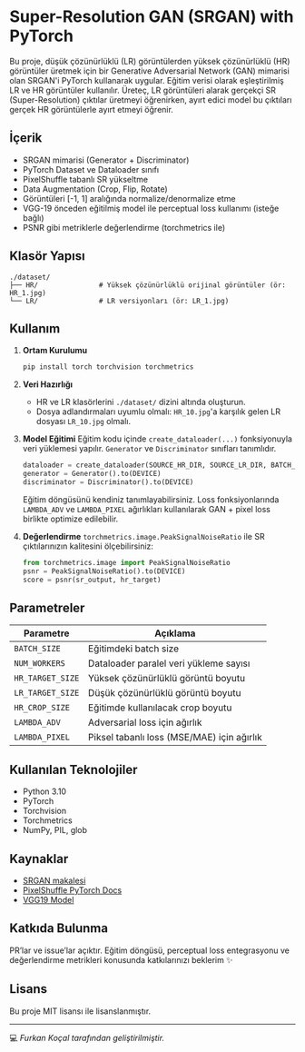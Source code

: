 # Super-Resolution GAN (SRGAN) with PyTorch

Bu proje, düşük çözünürlüklü (LR) görüntülerden yüksek çözünürlüklü (HR) görüntüler üretmek için bir Generative Adversarial Network (GAN) mimarisi olan SRGAN'i PyTorch kullanarak uygular. Eğitim verisi olarak eşleştirilmiş LR ve HR görüntüler kullanılır. Üreteç, LR görüntüleri alarak gerçekçi SR (Super-Resolution) çıktılar üretmeyi öğrenirken, ayırt edici model bu çıktıları gerçek HR görüntülerle ayırt etmeyi öğrenir.

## İçerik

* SRGAN mimarisi (Generator + Discriminator)
* PyTorch Dataset ve Dataloader sınıfı
* PixelShuffle tabanlı SR yükseltme
* Data Augmentation (Crop, Flip, Rotate)
* Görüntüleri \[-1, 1] aralığında normalize/denormalize etme
* VGG-19 önceden eğitilmiş model ile perceptual loss kullanımı (isteğe bağlı)
* PSNR gibi metriklerle değerlendirme (torchmetrics ile)

## Klasör Yapısı

```
./dataset/
├── HR/               # Yüksek çözünürlüklü orijinal görüntüler (ör: HR_1.jpg)
└── LR/               # LR versiyonları (ör: LR_1.jpg)
```

## Kullanım

1. **Ortam Kurulumu**

   ```bash
   pip install torch torchvision torchmetrics
   ```

2. **Veri Hazırlığı**

   * HR ve LR klasörlerini `./dataset/` dizini altında oluşturun.
   * Dosya adlandırmaları uyumlu olmalı: `HR_10.jpg`'a karşılık gelen LR dosyası `LR_10.jpg` olmalı.

3. **Model Eğitimi**
   Eğitim kodu içinde `create_dataloader(...)` fonksiyonuyla veri yüklemesi yapılır. `Generator` ve `Discriminator` sınıfları tanımlıdır.

   ```python
   dataloader = create_dataloader(SOURCE_HR_DIR, SOURCE_LR_DIR, BATCH_SIZE, NUM_WORKERS, HR_CROP_SIZE, SCALE_FACTOR)
   generator = Generator().to(DEVICE)
   discriminator = Discriminator().to(DEVICE)
   ```

   Eğitim döngüsünü kendiniz tanımlayabilirsiniz. Loss fonksiyonlarında `LAMBDA_ADV` ve `LAMBDA_PIXEL` ağırlıkları kullanılarak GAN + pixel loss birlikte optimize edilebilir.

4. **Değerlendirme**
   `torchmetrics.image.PeakSignalNoiseRatio` ile SR çıktılarınızın kalitesini ölçebilirsiniz:

   ```python
   from torchmetrics.image import PeakSignalNoiseRatio
   psnr = PeakSignalNoiseRatio().to(DEVICE)
   score = psnr(sr_output, hr_target)
   ```

## Parametreler

| Parametre        | Açıklama                                   |
| ---------------- | ------------------------------------------ |
| `BATCH_SIZE`     | Eğitimdeki batch size                      |
| `NUM_WORKERS`    | Dataloader paralel veri yükleme sayısı     |
| `HR_TARGET_SIZE` | Yüksek çözünürlüklü görüntü boyutu         |
| `LR_TARGET_SIZE` | Düşük çözünürlüklü görüntü boyutu          |
| `HR_CROP_SIZE`   | Eğitimde kullanılacak crop boyutu          |
| `LAMBDA_ADV`     | Adversarial loss için ağırlık              |
| `LAMBDA_PIXEL`   | Piksel tabanlı loss (MSE/MAE) için ağırlık |

## Kullanılan Teknolojiler

* Python 3.10
* PyTorch
* Torchvision
* Torchmetrics
* NumPy, PIL, glob

## Kaynaklar

* [SRGAN makalesi](https://arxiv.org/abs/1609.04802)
* [PixelShuffle PyTorch Docs](https://pytorch.org/docs/stable/generated/torch.nn.PixelShuffle.html)
* [VGG19 Model](https://pytorch.org/vision/stable/models/generated/torchvision.models.vgg19.html)

## Katkıda Bulunma

PR’lar ve issue’lar açıktır. Eğitim döngüsü, perceptual loss entegrasyonu ve değerlendirme metrikleri konusunda katkılarınızı beklerim ✨

## Lisans

Bu proje MIT lisansı ile lisanslanmıştır.

---

💻 *Furkan Koçal tarafından geliştirilmiştir.*
